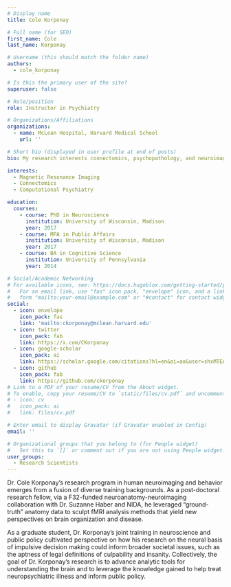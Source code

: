 ```yaml
---
# Display name
title: Cole Korponay

# Full name (for SEO)
first_name: Cole
last_name: Korponay

# Username (this should match the folder name)
authors:
  - cole_korponay

# Is this the primary user of the site?
superuser: false

# Role/position
role: Instructor in Psychiatry

# Organizations/Affiliations
organizations:
  - name: McLean Hospital, Harvard Medical School
    url: ''

# Short bio (displayed in user profile at end of posts)
bio: My research interests connectomics, psychopathology, and neuroimaging methods.

interests:
  - Magnetic Resonance Imaging
  - Connectomics
  - Computational Psychiatry

education:
  courses:
    - course: PhD in Neuroscience
      institution: University of Wisconsin, Madison
      year: 2017
    - course: MPA in Public Affairs
      institution: University of Wisconsin, Madison
      year: 2017
    - course: BA in Cognitive Science
      institution: University of Pennsylvania
      year: 2014

# Social/Academic Networking
# For available icons, see: https://docs.hugoblox.com/getting-started/page-builder/#icons
#   For an email link, use "fas" icon pack, "envelope" icon, and a link in the
#   form "mailto:your-email@example.com" or "#contact" for contact widget.
social:
  - icon: envelope
    icon_pack: fas
    link: 'mailto:ckorponay@mclean.harvard.edu'
  - icon: twitter
    icon_pack: fab
    link: https://x.com/CKorponay
  - icon: google-scholar
    icon_pack: ai
    link: https://scholar.google.com/citations?hl=en&oi=ao&user=shxMTEAAAAAJ
  - icon: github
    icon_pack: fab
    link: https://github.com/ckorponay
# Link to a PDF of your resume/CV from the About widget.
# To enable, copy your resume/CV to `static/files/cv.pdf` and uncomment the lines below.
# - icon: cv
#   icon_pack: ai
#   link: files/cv.pdf

# Enter email to display Gravatar (if Gravatar enabled in Config)
email: ''

# Organizational groups that you belong to (for People widget)
#   Set this to `[]` or comment out if you are not using People widget.
user_groups:
  - Research Scientists
---
```


Dr. Cole Korponay’s research program in human neuroimaging and behavior emerges from a fusion of diverse training backgrounds. As a post-doctoral research fellow, via a F32-funded neuroanatomy-neuroimaging collaboration with Dr. Suzanne Haber and NIDA, he leveraged “ground-truth” anatomy data to sculpt fMRI analysis methods that yield new perspectives on brain organization and disease.

As a graduate student, Dr. Korponay’s joint training in neuroscience and public policy cultivated perspective on how his research on the neural basis of impulsive decision making could inform broader societal issues, such as the aptness of legal definitions of culpability and insanity. Collectively, the goal of Dr. Korponay’s research is to advance analytic tools for understanding the brain and to leverage the knowledge gained to help treat neuropsychiatric illness and inform public policy.
